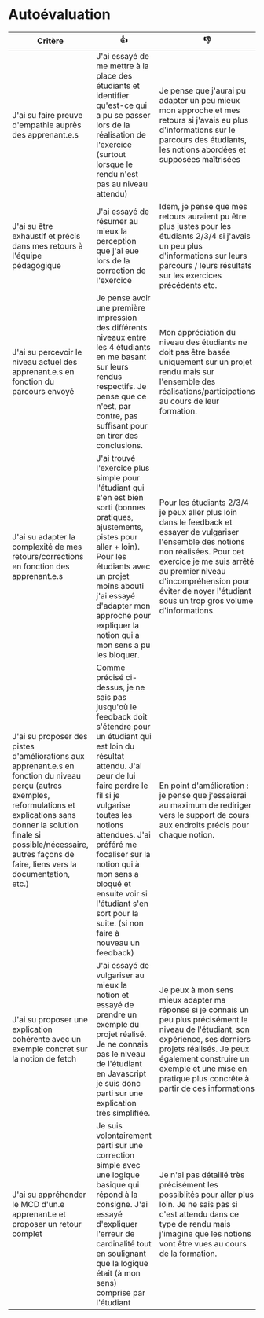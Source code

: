 # Autoévaluation

| Critère                                                                                                                                                                                                                                                      | 👍                                                                                                                                                                                                                                                                                                                                                                           | 👎                                                                                                                                                                                                                                                                                  |
|--------------------------------------------------------------------------------------------------------------------------------------------------------------------------------------------------------------------------------------------------------------|------------------------------------------------------------------------------------------------------------------------------------------------------------------------------------------------------------------------------------------------------------------------------------------------------------------------------------------------------------------------------|-------------------------------------------------------------------------------------------------------------------------------------------------------------------------------------------------------------------------------------------------------------------------------------| 
| J'ai su faire preuve d'empathie auprès des apprenant.e.s                                                                                                                                                                                                     | J'ai essayé de me mettre à la place des étudiants et identifier qu'est-ce qui a pu se passer lors de la réalisation de l'exercice (surtout lorsque le rendu n'est pas au niveau attendu)                                                                                                                                                                                     | Je pense que j'aurai pu adapter un peu mieux mon approche et mes retours si j'avais eu plus d'informations sur le parcours des étudiants, les notions abordées et supposées maîtrisées                                                                                              |
| J'ai su être exhaustif et précis dans mes retours à l'équipe pédagogique                                                                                                                                                                                     | J'ai essayé de résumer au mieux la perception que j'ai eue lors de la correction de l'exercice                                                                                                                                                                                                                                                                               | Idem, je pense que mes retours auraient pu être plus justes pour les étudiants 2/3/4 si j'avais un peu plus d'informations sur leurs parcours / leurs résultats sur les exercices précédents etc.                                                                                   |
| J'ai su percevoir le niveau actuel des apprenant.e.s en fonction du parcours envoyé                                                                                                                                                                          | Je pense avoir une première impression des différents niveaux entre les 4 étudiants en me basant sur leurs rendus respectifs. Je pense que ce n'est, par contre, pas suffisant pour en tirer des conclusions.                                                                                                                                                                | Mon appréciation du niveau des étudiants ne doit pas être basée uniquement sur un projet rendu mais sur l'ensemble des réalisations/participations au cours de leur formation.                                                                                                      |
| J'ai su adapter la complexité de mes retours/corrections en fonction des apprenant.e.s                                                                                                                                                                       | J'ai trouvé l'exercice plus simple pour l'étudiant qui s'en est bien sorti (bonnes pratiques, ajustements, pistes pour aller + loin). Pour les étudiants avec un projet moins abouti j'ai essayé d'adapter mon approche pour expliquer la notion qui a mon sens a pu les bloquer.                                                                                            | Pour les étudiants 2/3/4 je peux aller plus loin dans le feedback et essayer de vulgariser l'ensemble des notions non réalisées. Pour cet exercice je me suis arrêté au premier niveau d'incompréhension pour éviter de noyer l'étudiant sous un trop gros volume d'informations.   |
| J'ai su proposer des pistes d'améliorations aux apprenant.e.s en fonction du niveau perçu (autres exemples, reformulations et explications sans donner la solution finale si possible/nécessaire, autres façons de faire, liens vers la documentation, etc.) | Comme précisé ci-dessus, je ne sais pas jusqu'où le feedback doit s'étendre pour un étudiant qui est loin du résultat attendu. J'ai peur de lui faire perdre le fil si je vulgarise toutes les notions attendues. J'ai préféré me focaliser sur la notion qui à mon sens a bloqué et ensuite voir si l'étudiant s'en sort pour la suite. (si non faire à nouveau un feedback) | En point d'amélioration : je pense que j'essaierai au maximum de rediriger vers le support de cours aux endroits précis pour chaque notion.                                                                                                                                         |
| J'ai su proposer une explication cohérente avec un exemple concret sur la notion de fetch                                                                                                                                                                    | J'ai essayé de vulgariser au mieux la notion et essayé de prendre un exemple du projet réalisé. Je ne connais pas le niveau de l'étudiant en Javascript je suis donc parti sur une explication très simplifiée.                                                                                                                                                              | Je peux à mon sens mieux adapter ma réponse si je connais un peu plus précisément le niveau de l'étudiant, son expérience, ses derniers projets réalisés. Je peux également construire un exemple et une mise en pratique plus concrête à partir de ces informations                |
| J'ai su appréhender le MCD d'un.e apprenant.e et proposer un retour complet                                                                                                                                                                                  | Je suis volontairement parti sur une correction simple avec une logique basique qui répond à la consigne. J'ai essayé d'expliquer l'erreur de cardinalité tout en soulignant que la logique était (à mon sens) comprise par l'étudiant                                                                                                                                       | Je n'ai pas détaillé très précisément les possiblités pour aller plus loin. Je ne sais pas si c'est attendu dans ce type de rendu mais j'imagine que les notions vont être vues au cours de la formation.                                                                           |

